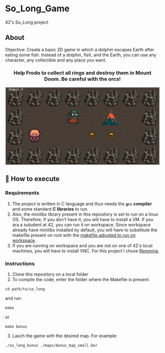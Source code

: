 # So_Long_Game
42's So_Long project
<br>
<h2>About</h2>
<p>Objective: Create a basic 2D game in which a dolphin escapes Earth after eating some fish. Instead of a dolphin, fish, and the Earth, you can use any character, any collectible and any place you want.</p>
<h3 align="center">Help Frodo to collect all rings and destroy them in Mount Doom. Be careful with the orcs!</h3>
<p align="center"><img src="./so_long.png"></p>

## :hammer: How to execute

### Requirements
1. The project is written in C language and thus needs the **`gcc` compiler** and some standard **C libraries** to run.<br>
2. Also, the minilibx library present in this repository is set to run on a linux OS. Therefore, if you don't have it, you will have to install a VM. If you ara a sutudent at 42, you can run it on workspace. Since workspace already have minilibx installed by default, you will have to substitute the makefile present on root with the <a href="./so_long/utils/Makefile" target=_blank>makefile adjusted to run on workspace</a>.
3. If you are running on workspace and you are not on one of 42's local machines, you will have to install VNC. For this project I chose <a href="https://remmina.org/how-to-install-remmina/" target='_blank'>Remmina</a>.

### Instructions
  1. Clone this repository on a local folder<br>
  2. To compile the code, enter the folder where the Makefile is present: 

```shell
cd path/to/so_long
```
and run: 
```shell
make
```
or
```shell
make bonus
```

3. Lauch the game with the desired map. For example:

```shell
./so_long_bonus ./maps/bonus_map_small.ber
```

